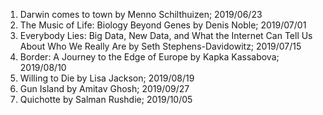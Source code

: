 
1. Darwin comes to town by Menno Schilthuizen; 2019/06/23
2. The Music of Life: Biology Beyond Genes by Denis Noble; 2019/07/01 
3. Everybody Lies: Big Data, New Data, and What the Internet Can Tell Us About Who We Really Are by Seth Stephens-Davidowitz; 2019/07/15
4. Border: A Journey to the Edge of Europe by Kapka Kassabova; 2019/08/10
5. Willing to Die by Lisa Jackson; 2019/08/19
6. Gun Island by Amitav Ghosh; 2019/09/27
7. Quichotte by Salman Rushdie; 2019/10/05


